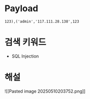 # Payload
```text
123),('admin','117.111.28.138',123
```

# 검색 키워드
- SQL Injection

# 해설

![[Pasted image 20250510203752.png]]